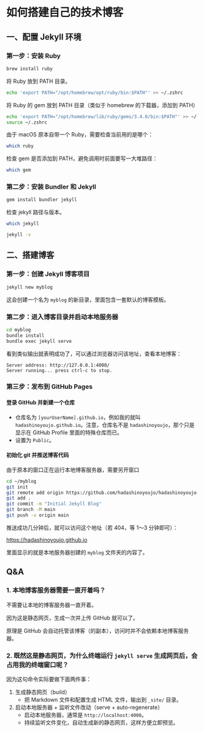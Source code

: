 # 如何搭建自己的技术博客

## 一、配置 Jekyll 环境

### 第一步：安装 Ruby

```bash
brew install ruby
```

将 Ruby 放到 PATH 目录。

```bash
echo 'export PATH="/opt/homebrew/opt/ruby/bin:$PATH"' >> ~/.zshrc
```

将 Ruby 的 gem 放到 PATH 目录（类似于 homebrew 的下载器，添加到 PATH）

```bash
echo 'export PATH="/opt/homebrew/lib/ruby/gems/3.4.0/bin:$PATH"' >> ~/.zshrc
source ~/.zshrc

```

由于 macOS 原本自带一个 Ruby，需要检查当前用的是哪个：

```bash
which ruby
```

检查 gem 是否添加到 PATH，避免调用时前面要写一大堆路径：

```bash
which gem
```



### 第二步：安装 Bundler 和 Jekyll

```bash
gem install bundler jekyll
```

检查 jekyll 路径与版本。

```bash
which jekyll
```

```bash
jekyll -v
```



## 二、搭建博客

### 第一步：创建 Jekyll 博客项目

```bash
jekyll new myblog
```

这会创建一个名为 `myblog` 的新目录，里面包含一套默认的博客模板。



### 第二步：进入博客目录并启动本地服务器

```bash
cd myblog
bundle install
bundle exec jekyll serve
```

看到类似输出就表明成功了，可以通过浏览器访问该地址，查看本地博客：

```
Server address: http://127.0.0.1:4000/
Server running... press ctrl-c to stop.
```



### 第三步：发布到 GitHub Pages

#### 登录 GitHub 并新建一个仓库

- 仓库名为 `[yourUserName].github.io`，例如我的就叫 `hadashinoyoujo.github.io`。注意，仓库名不是 `hadashinoyoujo`，那个只是显示在 GitHub Profile 里面的特殊仓库而已。
- 设置为 `Public`。



#### 初始化 git 并推送博客代码

由于原本的窗口正在运行本地博客服务器，需要另开窗口

```bash
cd ~/myblog
git init
git remote add origin https://github.com/hadashinoyoujo/hadashinoyoujo.github.io.git
git add .
git commit -m "Initial Jekyll Blog"
git branch -M main
git push -u origin main
```

推送成功几分钟后，就可以访问这个地址（若 404，等 1～3 分钟即可）：

https://hadashinoyoujo.github.io

里面显示的就是本地服务器创建的 `myblog` 文件夹的内容了。



## Q&A

### 1. 本地博客服务器需要一直开着吗？

不需要让本地的博客服务器一直开着。

因为这是静态网页，生成一次并上传 GitHub 就可以了。

原理是 GitHub 会自动托管该博客（的副本），访问时并不会依赖本地博客服务器。

### 2. 既然这是静态网页，为什么终端运行 `jekyll serve` 生成网页后，会占用我的终端窗口呢？

因为这句命令实际要做下面两件事：

1. 生成静态网页（build）
   - 把 Markdown 文件和配置生成 HTML 文件，输出到 `_site/` 目录。
2. 启动本地服务器 + 监听文件改动（serve + auto-regenerate）
   - 启动本地服务器，通常是 `http://localhost:4000`。
   - 持续监听文件变化，自动生成新的静态网页，这样方便立即预览。






